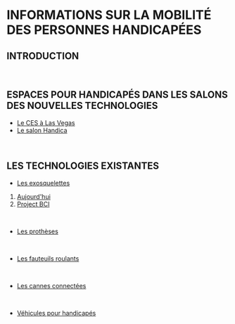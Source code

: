 # INFORMATIONS SUR LA MOBILITÉ DES PERSONNES HANDICAPÉES   

## INTRODUCTION

<br/>

## ESPACES POUR HANDICAPÉS DANS LES SALONS DES NOUVELLES TECHNOLOGIES
* [Le CES à Las Vegas](ces.md)
* [Le salon Handica](handica.md) 

<br/>

## LES TECHNOLOGIES EXISTANTES

- [Les exosquelettes](exosquelette.md)
1. [Aujourd'hui](exoprésent.md)
2. [Project BCI](BCI.md)

<br/>

- [Les prothèses](prothèse.md)

<br/>

- [Les fauteuils roulants](fauteuilroulant.md)

<br/>

- [Les cannes connectées](canneconnectée.md)

<br/>

- [Véhicules pour handicapés](véhicules.md) 

